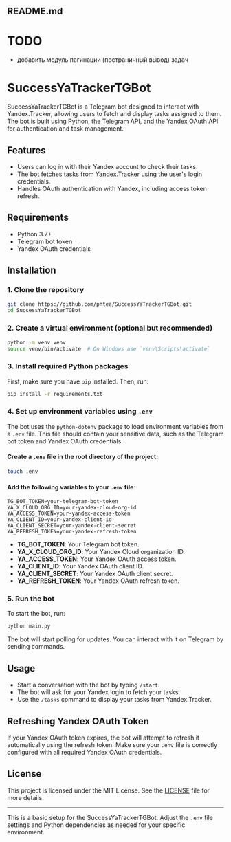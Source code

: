 ## README.md

# TODO
- добавить модуль пагинации (постраничный вывод) задач

# SuccessYaTrackerTGBot

SuccessYaTrackerTGBot is a Telegram bot designed to interact with Yandex.Tracker, allowing users to fetch and display tasks assigned to them. The bot is built using Python, the Telegram API, and the Yandex OAuth API for authentication and task management.

## Features

- Users can log in with their Yandex account to check their tasks.
- The bot fetches tasks from Yandex.Tracker using the user's login credentials.
- Handles OAuth authentication with Yandex, including access token refresh.

## Requirements

- Python 3.7+
- Telegram bot token
- Yandex OAuth credentials

## Installation

### 1. Clone the repository

```bash
git clone https://github.com/phtea/SuccessYaTrackerTGBot.git
cd SuccessYaTrackerTGBot
```

### 2. Create a virtual environment (optional but recommended)

```bash
python -m venv venv
source venv/bin/activate  # On Windows use `venv\Scripts\activate`
```

### 3. Install required Python packages

First, make sure you have `pip` installed. Then, run:

```bash
pip install -r requirements.txt
```

### 4. Set up environment variables using `.env`

The bot uses the `python-dotenv` package to load environment variables from a `.env` file. This file should contain your sensitive data, such as the Telegram bot token and Yandex OAuth credentials.

#### Create a `.env` file in the root directory of the project:

```bash
touch .env
```

#### Add the following variables to your `.env` file:

```env
TG_BOT_TOKEN=your-telegram-bot-token
YA_X_CLOUD_ORG_ID=your-yandex-cloud-org-id
YA_ACCESS_TOKEN=your-yandex-access-token
YA_CLIENT_ID=your-yandex-client-id
YA_CLIENT_SECRET=your-yandex-client-secret
YA_REFRESH_TOKEN=your-yandex-refresh-token
```

- **TG_BOT_TOKEN**: Your Telegram bot token.
- **YA_X_CLOUD_ORG_ID**: Your Yandex Cloud organization ID.
- **YA_ACCESS_TOKEN**: Your Yandex OAuth access token.
- **YA_CLIENT_ID**: Your Yandex OAuth client ID.
- **YA_CLIENT_SECRET**: Your Yandex OAuth client secret.
- **YA_REFRESH_TOKEN**: Your Yandex OAuth refresh token.

### 5. Run the bot

To start the bot, run:

```bash
python main.py
```

The bot will start polling for updates. You can interact with it on Telegram by sending commands.

## Usage

- Start a conversation with the bot by typing `/start`.
- The bot will ask for your Yandex login to fetch your tasks.
- Use the `/tasks` command to display your tasks from Yandex.Tracker.

## Refreshing Yandex OAuth Token

If your Yandex OAuth token expires, the bot will attempt to refresh it automatically using the refresh token. Make sure your `.env` file is correctly configured with all required Yandex OAuth credentials.

## License

This project is licensed under the MIT License. See the [LICENSE](LICENSE) file for more details.

---

This is a basic setup for the SuccessYaTrackerTGBot. Adjust the `.env` file settings and Python dependencies as needed for your specific environment.
